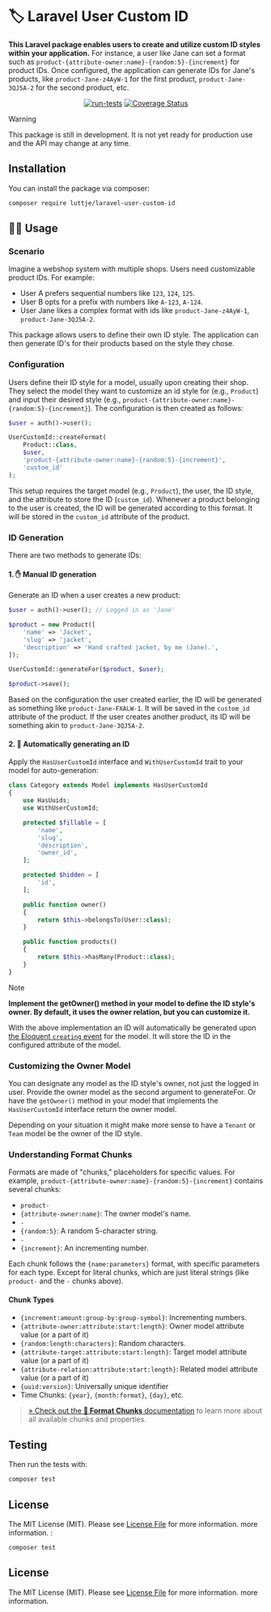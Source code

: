 # 🏷 Laravel User Custom ID

**This Laravel package enables users to create and utilize custom ID styles within your application.**
For instance, a user like Jane can set a format such as `product-{attribute-owner:name}-{random:5}-{increment}` for product IDs.
Once configured, the application can generate IDs for Jane's products, like `product-Jane-z4AyW-1` for the first product, `product-Jane-3QJ5A-2` for the second product, etc.

<div align="center">

[![run-tests](https://github.com/luttje/laravel-user-custom-id/actions/workflows/run-tests.yml/badge.svg)](https://github.com/luttje/laravel-user-custom-id/actions/workflows/run-tests.yml)
[![Coverage Status](https://coveralls.io/repos/github/luttje/laravel-user-custom-id/badge.svg?branch=main)](https://coveralls.io/github/luttje/laravel-user-custom-id?branch=main)

</div>

> [!Warning]
> This package is still in development. It is not yet ready for production use and the API may change at any time.

## Installation

You can install the package via composer:

```bash
composer require luttje/laravel-user-custom-id
```

## 👨‍🔧 Usage

### Scenario

Imagine a webshop system with multiple shops. Users need customizable product IDs. For example:

* User A prefers sequential numbers like `123`, `124`, `125`.
* User B opts for a prefix with numbers like `A-123`, `A-124`.
* User Jane likes a complex format with ids like `product-Jane-z4AyW-1`, `product-Jane-3QJ5A-2`.

This package allows users to define their own ID style. The application can then generate ID's for their products based on the style they chose.

### Configuration

Users define their ID style for a model, usually upon creating their shop. They select the model they want to customize an id style for (e.g., `Product`) and input their desired style (e.g., `product-{attribute-owner:name}-{random:5}-{increment}`). The configuration is then created as follows:

<!-- #EXAMPLE_COPY_START = \Luttje\UserCustomId\Tests\Unit\ReadmeExamplesTest::exampleCreateFormat -->

```php
$user = auth()->user();

UserCustomId::createFormat(
    Product::class,
    $user,
    'product-{attribute-owner:name}-{random:5}-{increment}',
    'custom_id'
);
```

<!-- #EXAMPLE_COPY_END -->

This setup requires the target model (e.g., `Product`), the user, the ID style, and the attribute to store the ID (`custom_id`). Whenever a product belonging to the user is created, the ID will be generated according to this format. It will be stored in the `custom_id` attribute of the product.

### ID Generation

There are two methods to generate IDs:

#### 1. ✋ Manual ID generation

Generate an ID when a user creates a new product:

<!-- #EXAMPLE_COPY_START = \Luttje\UserCustomId\Tests\Unit\ReadmeExamplesTest::exampleGenerateIdInFormat -->

```php
$user = auth()->user(); // Logged in as 'Jane'

$product = new Product([
    'name' => 'Jacket',
    'slug' => 'jacket',
    'description' => 'Hand crafted jacket, by me (Jane).',
]);

UserCustomId::generateFor($product, $user);

$product->save();
```

<!-- #EXAMPLE_COPY_END -->

Based on the configuration the user created earlier, the ID will be generated as something like `product-Jane-FXALW-1`. It will be saved in the `custom_id` attribute of the product. If the user creates another product, its ID will be something akin to `product-Jane-3QJ5A-2`.

#### 2. 🤖 Automatically generating an ID

Apply the `HasUserCustomId` interface and `WithUserCustomId` trait to your model for auto-generation:

<!-- #EXAMPLE_COPY_START = { "symbol": "\\Luttje\\UserCustomId\\Tests\\Fixtures\\Models\\Category", "short": false } -->

```php
class Category extends Model implements HasUserCustomId
{
    use HasUuids;
    use WithUserCustomId;

    protected $fillable = [
        'name',
        'slug',
        'description',
        'owner_id',
    ];

    protected $hidden = [
        'id',
    ];

    public function owner()
    {
        return $this->belongsTo(User::class);
    }

    public function products()
    {
        return $this->hasMany(Product::class);
    }
}
```

<!-- #EXAMPLE_COPY_END -->

> [!NOTE]
> **Implement the getOwner() method in your model to define the ID style's owner. By default, it uses the owner relation, but you can customize it.**

With the above implementation an ID will automatically be generated upon [the Eloquent `creating` event](https://laravel.com/docs/10.x/eloquent#events) for the model. It will store the ID in the configured attribute of the model.

### Customizing the Owner Model

You can designate any model as the ID style's owner, not just the logged in user. Provide the owner model as the second argument to generateFor. Or have the `getOwner()` method in your model that implements the `HasUserCustomId` interface return the owner model.

Depending on your situation it might make more sense to have a `Tenant` or `Team` model be the owner of the ID style.

### Understanding Format Chunks

Formats are made of "chunks," placeholders for specific values. For example, `product-{attribute-owner:name}-{random:5}-{increment}` contains several chunks:

* `product-`
* `{attribute-owner:name}`: The owner model's name.
* `-`
* `{random:5}`: A random 5-character string.
* `-`
* `{increment}`: An incrementing number.

Each chunk follows the `{name:parameters}` format, with specific parameters for each type. Except for literal chunks, which are just literal strings (like `product-` and the `-` chunks above).

#### Chunk Types

* `{increment:amount:group-by:group-symbol}`: Incrementing numbers.
* `{attribute-owner:attribute:start:length}`: Owner model attribute value (or a part of it)
* `{random:length:characters}`: Random characters.
* `{attribute-target:attribute:start:length}`: Target model attribute value (or a part of it)
* `{attribute-relation:attribute:start:length}`: Related model attribute value (or a part of it)
* `{uuid:version}`: Universally unique identifier
* Time Chunks: `{year}`, `{month:format}`, `{day}`, etc.

> [&raquo; Check out the **🍪 Format Chunks** documentation](docs/format-chunks.md) to learn more about all available chunks and properties.

## Testing

Then run the tests with:

```bash
composer test
```

## License

The MIT License (MIT). Please see [License File](LICENSE.md) for more information.
more information.
:

```bash
composer test
```

## License

The MIT License (MIT). Please see [License File](LICENSE.md) for more information.
more information.
